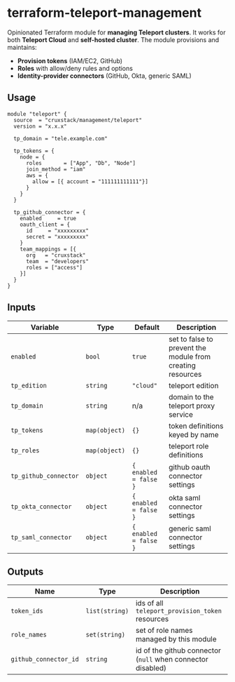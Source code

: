# terraform-teleport-management

Opinionated Terraform module for **managing Teleport clusters**. It works for
both **Teleport Cloud** and **self-hosted cluster**. The module provisions and
maintains:

* **Provision tokens** (IAM/EC2, GitHub)
* **Roles** with allow/deny rules and options
* **Identity-provider connectors** (GitHub, Okta, generic SAML)

## Usage

```hcl
module "teleport" {
  source  = "cruxstack/management/teleport"
  version = "x.x.x"

  tp_domain = "tele.example.com"

  tp_tokens = {
    node = {
      roles       = ["App", "Db", "Node"]
      join_method = "iam"
      aws = {
        allow = [{ account = "111111111111"}]
      }
    }
  }

  tp_github_connector = {
    enabled     = true
    oauth_client = {
      id     = "xxxxxxxxx"
      secret = "xxxxxxxxx"
    }
    team_mappings = [{
      org   = "cruxstack"
      team  = "developers"
      roles = ["access"]
    }]
  }
}
````

## Inputs

| Variable              | Type          | Default               | Description                                                  |
|-----------------------|-------------- |-----------------------|--------------------------------------------------------------|
| `enabled`             | `bool`        | `true`                | set to false to prevent the module from creating resources   |
| `tp_edition`          | `string`      | `"cloud"`             | teleport edition                                             |
| `tp_domain`           | `string`      | n/a                   | domain to the teleport proxy service                         |
| `tp_tokens`           | `map(object)` | `{}`                  | token definitions keyed by name                              |
| `tp_roles`            | `map(object)` | `{}`                  | teleport role definitions                                    |
| `tp_github_connector` | `object`      | `{ enabled = false }` | github oauth connector settings                              |
| `tp_okta_connector`   | `object`      | `{ enabled = false }` | okta saml connector settings                                 |
| `tp_saml_connector`   | `object`      | `{ enabled = false }` | generic saml connector settings                              |

## Outputs

| Name                  | Type            | Description                                               |
|-----------------------|-----------------|-----------------------------------------------------------|
| `token_ids`           | `list(string)`  | ids of all `teleport_provision_token` resources           |
| `role_names`          | `set(string)`   | set of role names managed by this module                  |
| `github_connector_id` | `string`        | id of the github connector (`null` when connector disabled)|
